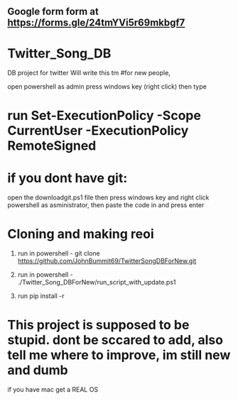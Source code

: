 ## Google form form at https://forms.gle/24tmYVi5r69mkbgf7


# Twitter_Song_DB
DB project for twitter
Will write this tm
#for new people, 

open powershell as admin press windows key (right click) then type 


# run Set-ExecutionPolicy -Scope CurrentUser -ExecutionPolicy RemoteSigned


# if you dont have git:
open the downloadgit.ps1 file then press windows key and right click powershell as asministrator, then paste the code in and press enter


# Cloning and making reoi 
1. run in powershell -  git clone https://github.com/JohnBummit69/TwitterSongDBForNew.git

2. run in powershell - ./Twitter_Song_DBForNew/run_script_with_update.ps1
3. run pip install -r


# This project is supposed to be stupid. dont be sccared to add, also tell me where to improve, im still new and dumb



if you have mac get a REAL OS
